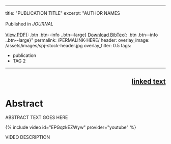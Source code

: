 <!-- A pubication page is a page for a publication. The page is built to be flexible if a video will be embedded, but does not require a video. -->

<!-- 1: To create a new publication page, create a new markdown file within the _posts folder.

  <!-- Each publication should be titled: YEAR-MONTH-DATE-TITLE.md or 0000-00-00-title.md. There should be a date availible for each publication, although many will not be down to the day. Use "01" for the date in these instances. Example: 2003-01-01-wearing-the-hair-shirt.md -->

  <!-- Make sure to include ".md" in the title to ensure the file is using the markdown format. -->

  <!-- In the markdown file, copy and paste the following metadata: -->

  ---
  title: "PUBLICATION TITLE"
  excerpt: "AUTHOR NAMES <br><br> Published in <em>JOURNAL</em>
  <br><br>
  [View PDF](/assets/pdf.pdf){: .btn .btn--info ..btn--large}
  [Download BibTex](/assets/bibtex/bibfile.bib){: .btn .btn--info ..btn--large}"
  permalink: /PERMALINK-HERE/
  header:
    overlay_image: /assets/images/spj-stock-header.jpg
    overlay_filter: 0.5
  tags:
  - publication
  - TAG 2
  ---
  <!-- To quickly show where Simon is located within the author list, add two atrisks around his name to bold it. Example: Faustyna Krawiec, Neel Krishnaswami,   **Simon Peyton Jones,** Tom Ellis, Andrew Fitzgibbon, Richard Eisenberg -->

  <!-- You can also copy this template and remove all of these comments around the metadata. -->

  <!-- Update the tags with the appropriate tags. The most common tags will be "publication" and "haskell" -->

<!-- 2: Copy the following content after the metadata. -->

<div style="text-align: right"><h2><a href ="link here"> linked text </a></h2></div>

  <!-- If availible, the publication outlet (or venue) should be a link to the publisher's website. If not availible, the link above should be changed to plain text. Example: ACM SIGPLAN Conference on Programming Language Design and Implementation (PLDI'21) -->

# Abstract
<!-- this H1 (denoted by the single octothorpe before the word 'Abstract') should remain unchanged. -->
  <!-- Note: Make sure to enter at least twice to create seperate lines for the page. -->
ABSTRACT TEXT GOES HERE


<!-- Remove the following if the publication does not include a video -->
{% include video id="EPGqzkEZWyw" provider="youtube" %}
  <!-- This expression is used to embed a video from Youtube. The video ID in the above example is 'EPGqzkEZWyw'. This ID can be found on Youtube in a few differnet locations: in the video URL (after "watch?v=") or under "share", which creates a link such as "https://youtu.be/EPGqzkEZWyw". In this instance, the video ID is found after the backslash -->
VIDEO DESCRIPTION
  <!-- This is simply a breif description of the video. -->
